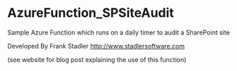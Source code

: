 # AzureFunction_SPSiteAudit
Sample Azure Function which runs on a daily timer to audit a SharePoint site

Developed By Frank Stadler
http://www.stadlersoftware.com

(see website for blog post explaining the use of this function)
